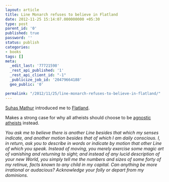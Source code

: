 ```yaml
---
layout: article
title: Line Monarch refuses to believe in Flatland
date: 2012-11-25 15:14:07.000000000 +05:30
type: post
parent_id: '0'
published: true
password: ''
status: publish
categories:
- books
tags: []
meta:
  _edit_last: '77721598'
  _rest_api_published: '1'
  _rest_api_client_id: "-1"
  _publicize_job_id: '20479664188'
  geo_public: '0'

permalink: "/2012/11/25/line-monarch-refuses-to-believe-in-flatland/"
---
```

[Suhas Mathur](http://suhasmathur.com) introduced me to [Flatland](http://www.geom.uiuc.edu/~banchoff/Flatland/).

Makes a strong case for why all atheists should choose to be [agnostic atheists](https://en.wikipedia.org/wiki/Agnostic_atheism) instead.

_You ask me to believe there is another Line besides that which my senses indicate, and another motion besides that of which I am daily conscious. I, in return, ask you to describe in words or indicate by motion that other Line of which you speak. Instead of moving, you merely exercise some magic art of vanishing and returning to sight; and instead of any lucid description of your new World, you simply tell me the numbers and sizes of some forty of my retinue, facts known to any child in my capital. Can anything be more irrational or audacious? Acknowledge your folly or depart from my dominions._

